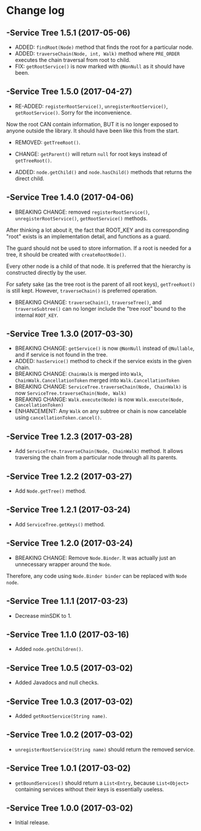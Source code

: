 # Change log

-Service Tree 1.5.1 (2017-05-06)
--------------------------------
- ADDED: `findRoot(Node)` method that finds the root for a particular node.
- ADDED: `traverseChain(Node, int, Walk)` method where `PRE_ORDER` executes the chain traversal from root to child.
- FIX: `getRootService()` is now marked with `@NonNull` as it should have been.

-Service Tree 1.5.0 (2017-04-27)
--------------------------------
- RE-ADDED: `registerRootService()`, `unregisterRootService()`, `getRootService()`. Sorry for the inconvenience.

Now the root CAN contain information, BUT it is no longer exposed to anyone outside the library. It should have been like this from the start.

- REMOVED: `getTreeRoot()`.

- CHANGE: `getParent()` will return `null` for root keys instead of `getTreeRoot()`.

- ADDED: `node.getChild()` and `node.hasChild()` methods that returns the direct child.

-Service Tree 1.4.0 (2017-04-06)
--------------------------------
- BREAKING CHANGE: removed `registerRootService()`, `unregisterRootService()`, `getRootService()` methods.

After thinking a lot about it, the fact that ROOT_KEY and its corresponding "root" exists is an implementation detail, and functions as a guard.

The guard should not be used to store information. If a root is needed for a tree, it should be created with `createRootNode()`.

Every other node is a child of that node. It is preferred that the hierarchy is constructed directly by the user.

For safety sake (as the tree root is the parent of all root keys), `getTreeRoot()` is still kept. However, `traverseChain()` is preferred operation.

- BREAKING CHANGE: `traverseChain()`, `traverseTree()`, and `traverseSubtree()` can no longer include the "tree root" bound to the internal `ROOT_KEY`.

-Service Tree 1.3.0 (2017-03-30)
--------------------------------
- BREAKING CHANGE: `getService()` is now `@NonNull` instead of `@Nullable`, and if service is not found in the tree.
- ADDED: `hasService()` method to check if the service exists in the given chain.
- BREAKING CHANGE: `ChainWalk` is merged into `Walk`, `ChainWalk.CancellationToken` merged into `Walk.CancellationToken`
- BREAKING CHANGE: `ServiceTree.traverseChain(Node, ChainWalk)` is now `ServiceTree.traverseChain(Node, Walk)`
- BREAKING CHANGE: `Walk.execute(Node)` is now `Walk.execute(Node, CancellationToken)`
- ENHANCEMENT: Any `Walk` on any subtree or chain is now cancelable using `cancellationToken.cancel()`.

-Service Tree 1.2.3 (2017-03-28)
--------------------------------
- Add `ServiceTree.traverseChain(Node, ChainWalk)` method. It allows traversing the chain from a particular node through all its parents.

-Service Tree 1.2.2 (2017-03-27)
--------------------------------
- Add `Node.getTree()` method.

-Service Tree 1.2.1 (2017-03-24)
--------------------------------
- Add `ServiceTree.getKeys()` method.

-Service Tree 1.2.0 (2017-03-24)
--------------------------------
- BREAKING CHANGE: Remove `Node.Binder`. It was actually just an unnecessary wrapper around the `Node`.

Therefore, any code using `Node.Binder binder` can be replaced with `Node node`.

-Service Tree 1.1.1 (2017-03-23)
--------------------------------
- Decrease minSDK to 1.

-Service Tree 1.1.0 (2017-03-16)
--------------------------------
- Added `node.getChildren()`.

-Service Tree 1.0.5 (2017-03-02)
--------------------------------
- Added Javadocs and null checks.

-Service Tree 1.0.3 (2017-03-02)
--------------------------------
- Added `getRootService(String name)`.

-Service Tree 1.0.2 (2017-03-02)
--------------------------------
- `unregisterRootService(String name)` should return the removed service.

-Service Tree 1.0.1 (2017-03-02)
--------------------------------
- `getBoundServices()` should return a `List<Entry`, because `List<Object>` containing services without their keys is essentially useless.

-Service Tree 1.0.0 (2017-03-02)
--------------------------------
- Initial release.